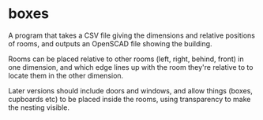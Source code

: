 # boxes

A program that takes a CSV file giving the dimensions and relative positions of rooms, and outputs an OpenSCAD file showing the building.

Rooms can be placed relative to other rooms (left, right, behind, front) in one dimension, and which edge lines up with the room they're relative to to locate them in the other dimension.

Later versions should include doors and windows, and allow things (boxes, cupboards etc) to be placed inside the rooms, using transparency to make the nesting visible.

